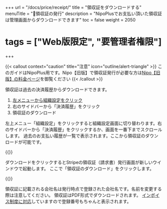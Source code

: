 +++
url = "/docs/price/receipt/"
title = "領収証をダウンロードする"
menuTitle = "🧾領収証の発行"
description = "NipoPlusでお支払い頂いた領収証は管理画面からダウンロードできます"
toc = false
weight = 2050
# tags = ["Web版限定", "要管理者権限"]
+++

{{< callout context="caution" title="注意" icon="outline/alert-triangle" >}}
このガイドはNipoPlus用です。Nipo【旧版】で領収証発行が必要な方は[Nipo【旧版】の料金ページ](/legacy/system/price/)を御覧ください
{{< /callout >}}

領収証は過去の決済履歴からダウンロードできます。

1. [左メニューから組織設定をクリック](/docs/manual/initial-setting/staff/rank/#rootSettingBtn)
2. 右のサイドバーから「決済履歴」をクリック
3. 領収証のダウンロード

左上メニュー「組織設定」をクリックすると組織設定画面に切り替わります。右のサイドバーから「決済履歴」をクリックするか、画面を一番下までスクロールします。
過去のお支払い履歴が一覧で表示されます。ここから領収証のダウンロードが可能です。

{{<icatch filename="receipt" msg="必要な領収証をクリックしてダウンロードしてください" alice="pc">}}

ダウンロードをクリックするとStripeの領収証（請求書）発行画面が新しいウインドウで起動します。
ここで「領収証のダウンロード」をクリックします。

{{<iTablet filename="stripe-receipt" msg="Stripeの領収証発行画面。領収証のダウンロードをクリックして領収証を取得できます" alice="ok">}}

領収証に記載される会社名は発行時点で登録された会社名です。名前を変更する際は注意してください。
領収証はPDF形式でダウンロードされます。
[インボイス制度に対応](/docs/system/business-deal/#invoiceNo)していますので登録番号もちゃんと表示されます。
